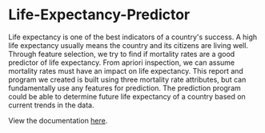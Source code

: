 # Life-Expectancy-Predictor
Life expectancy is one of the best indicators of a country's success. A high life expectancy usually means the country and its citizens are living well. Through feature selection, we try to find if mortality rates are a good predictor of life expectancy. From apriori inspection, we can assume mortality rates must have an impact on life expectancy. This report and program we created is built using three mortality rate attributes, but can fundamentally use any features for prediction. The prediction program could be able to determine future life expectancy of a country based on current trends in the data.

View the documentation [here](../master/src/static/Life%20Expectancy%20Predictor%20Documentation.pdf).
